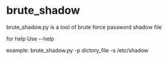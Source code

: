 # brute_shadow
brute_shadow.py is a tool of brute force password shadow file

for help Use --help 

example: brute_shadow.py -p dictory_file -s /etc/shadow

